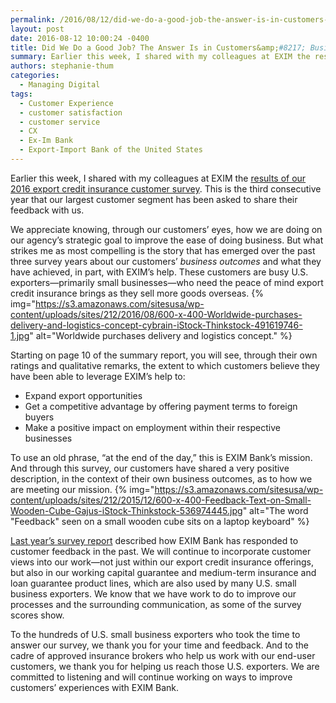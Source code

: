 ```yaml
---
permalink: /2016/08/12/did-we-do-a-good-job-the-answer-is-in-customers-business-outcomes/
layout: post
date: 2016-08-12 10:00:24 -0400
title: Did We Do a Good Job? The Answer Is in Customers&amp;#8217; Business Outcomes
summary: Earlier this week, I shared with my colleagues at EXIM the results of our 2016 export credit insurance customer survey. This is the third consecutive year that our largest customer segment has been asked to share their feedback with us. We appreciate knowing, through our customers&amp;#8217; eyes, how we are doing on our agency&amp;#8217;s strategic
authors: stephanie-thum
categories:
  - Managing Digital
tags:
  - Customer Experience
  - customer satisfaction
  - customer service
  - CX
  - Ex-Im Bank
  - Export-Import Bank of the United States
---
```


Earlier this week, I shared with my colleagues at EXIM the [results of our 2016 export credit insurance customer survey](http://www.exim.gov/sites/default/files/reports/2016-Export-Credit-Insurance-Customer-Survey-Final.pdf). This is the third consecutive year that our largest customer segment has been asked to share their feedback with us.

We appreciate knowing, through our customers&#8217; eyes, how we are doing on our agency&#8217;s strategic goal to improve the ease of doing business. But what strikes me as most compelling is the story that has emerged over the past three survey years about our customers’ _business outcomes_ and what they have achieved, in part, with EXIM’s help.  These customers are busy U.S. exporters—primarily small businesses—who need the peace of mind export credit insurance brings as they sell more goods overseas. {% img="https://s3.amazonaws.com/sitesusa/wp-content/uploads/sites/212/2016/08/600-x-400-Worldwide-purchases-delivery-and-logistics-concept-cybrain-iStock-Thinkstock-491619746-1.jpg" alt="Worldwide purchases delivery and logistics concept." %} 

Starting on page 10 of the summary report, you will see, through their own ratings and qualitative remarks, the extent to which customers believe they have been able to leverage EXIM’s help to:

  * Expand export opportunities
  * Get a competitive advantage by offering payment terms to foreign buyers
  * Make a positive impact on employment within their respective businesses

To use an old phrase, “at the end of the day,” this is EXIM Bank’s mission. And through this survey, our customers have shared a very positive description, in the context of their own business outcomes, as to how we are meeting our mission. {% img="https://s3.amazonaws.com/sitesusa/wp-content/uploads/sites/212/2015/12/600-x-400-Feedback-Text-on-Small-Wooden-Cube-Gajus-iStock-Thinkstock-536974445.jpg" alt="The word "Feedback" seen on a small wooden cube sits on a laptop keyboard" %} 

[Last year’s survey report](https://www.WHATEVER/2015/12/22/after-the-survey-turning-customer-feedback-into-action/) described how EXIM Bank has responded to customer feedback in the past. We will continue to incorporate customer views into our work—not just within our export credit insurance offerings, but also in our working capital guarantee and medium-term insurance and loan guarantee product lines, which are also used by many U.S. small business exporters. We know that we have work to do to improve our processes and the surrounding communication, as some of the survey scores show.

To the hundreds of U.S. small business exporters who took the time to answer our survey, we thank you for your time and feedback. And to the cadre of approved insurance brokers who help us work with our end-user customers, we thank you for helping us reach those U.S. exporters. We are committed to listening and will continue working on ways to improve customers&#8217; experiences with EXIM Bank.